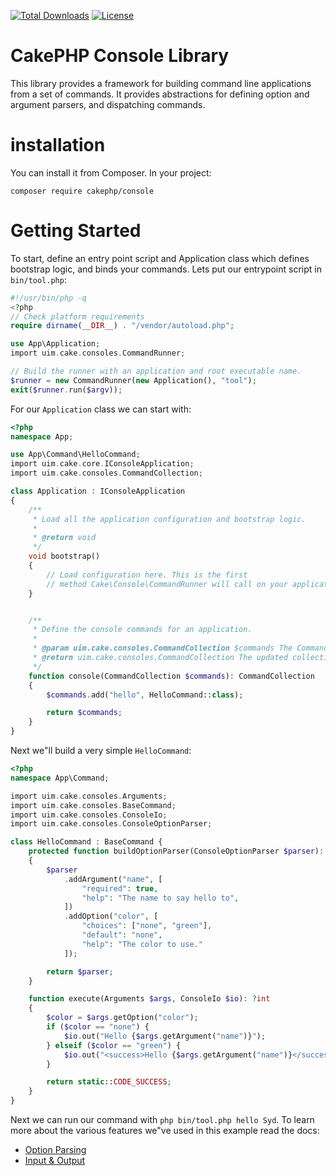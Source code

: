 [![Total Downloads](https://img.shields.io/packagist/dt/cakephp/http.svg?style=flat-square)](https://packagist.org/packages/cakephp/console)
[![License](https://img.shields.io/badge/license-MIT-blue.svg?style=flat-square)](LICENSE.txt)

# CakePHP Console Library

This library provides a framework for building command line applications from a
set of commands. It provides abstractions for defining option and argument
parsers, and dispatching commands.

# installation

You can install it from Composer. In your project:

```
composer require cakephp/console
```

# Getting Started

To start, define an entry point script and Application class which defines
bootstrap logic, and binds your commands. Lets put our entrypoint script in
`bin/tool.php`:

```php
#!/usr/bin/php -q
<?php
// Check platform requirements
require dirname(__DIR__) . "/vendor/autoload.php";

use App\Application;
import uim.cake.consoles.CommandRunner;

// Build the runner with an application and root executable name.
$runner = new CommandRunner(new Application(), "tool");
exit($runner.run($argv));
````

For our `Application` class we can start with:

```php
<?php
namespace App;

use App\Command\HelloCommand;
import uim.cake.core.IConsoleApplication;
import uim.cake.consoles.CommandCollection;

class Application : IConsoleApplication
{
    /**
     * Load all the application configuration and bootstrap logic.
     *
     * @return void
     */
    void bootstrap()
    {
        // Load configuration here. This is the first
        // method Cake\Console\CommandRunner will call on your application.
    }


    /**
     * Define the console commands for an application.
     *
     * @param uim.cake.consoles.CommandCollection $commands The CommandCollection to add commands into.
     * @return uim.cake.consoles.CommandCollection The updated collection.
     */
    function console(CommandCollection $commands): CommandCollection
    {
        $commands.add("hello", HelloCommand::class);

        return $commands;
    }
}
```

Next we"ll build a very simple `HelloCommand`:

```php
<?php
namespace App\Command;

import uim.cake.consoles.Arguments;
import uim.cake.consoles.BaseCommand;
import uim.cake.consoles.ConsoleIo;
import uim.cake.consoles.ConsoleOptionParser;

class HelloCommand : BaseCommand {
    protected function buildOptionParser(ConsoleOptionParser $parser): ConsoleOptionParser
    {
        $parser
            .addArgument("name", [
                "required": true,
                "help": "The name to say hello to",
            ])
            .addOption("color", [
                "choices": ["none", "green"],
                "default": "none",
                "help": "The color to use."
            ]);

        return $parser;
    }

    function execute(Arguments $args, ConsoleIo $io): ?int
    {
        $color = $args.getOption("color");
        if ($color == "none") {
            $io.out("Hello {$args.getArgument("name")}");
        } elseif ($color == "green") {
            $io.out("<success>Hello {$args.getArgument("name")}</success>");
        }

        return static::CODE_SUCCESS;
    }
}
```

Next we can run our command with `php bin/tool.php hello Syd`. To learn more
about the various features we"ve used in this example read the docs:

* [Option Parsing](https://book.cakephp.org/4/en/console-commands/option-parsers.html)
* [Input & Output](https://book.cakephp.org/4/en/console-commands/input-output.html)


